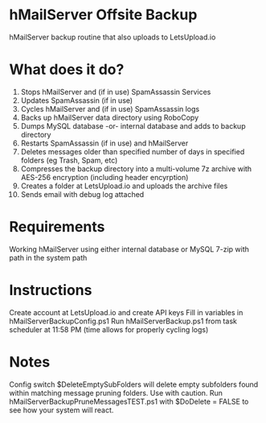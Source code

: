 # hMailServer Offsite Backup
 hMailServer backup routine that also uploads to LetsUpload.io
 
# What does it do?
 1) Stops hMailServer and (if in use) SpamAssassin Services
 2) Updates SpamAssassin (if in use)
 3) Cycles hMailServer and (if in use) SpamAssassin logs
 4) Backs up hMailServer data directory using RoboCopy
 5) Dumps MySQL database -or- internal database and adds to backup directory
 6) Restarts SpamAssassin (if in use) and hMailServer
 7) Deletes messages older than specified number of days in specified folders (eg Trash, Spam, etc)
 8) Compresses the backup directory into a multi-volume 7z archive with AES-256 encryption (including header encyrption)
 9) Creates a folder at LetsUpload.io and uploads the archive files
 10) Sends email with debug log attached

# Requirements
 Working hMailServer using either internal database or MySQL
 7-zip with path in the system path

# Instructions
 Create account at LetsUpload.io and create API keys
 Fill in variables in hMailServerBackupConfig.ps1
 Run hMailServerBackup.ps1 from task scheduler at 11:58 PM (time allows for properly cycling logs)
 
# Notes
 Config switch $DeleteEmptySubFolders will delete empty subfolders found within matching message pruning folders. Use with caution. Run hMailServerBackupPruneMessagesTEST.ps1 with $DoDelete = FALSE to see how your system will react.